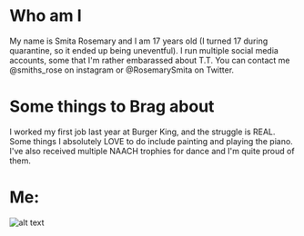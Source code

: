 # Who am I
My name is Smita Rosemary and I am 17 years old (I turned 17 during quarantine, so it ended up being uneventful). I run multiple social media accounts, some that I'm rather embarassed about T.T. You can contact me @smiths_rose on instagram or @RosemarySmita on Twitter. 


# Some things to Brag about
I worked my first job last year at Burger King, and the struggle is REAL. 
Some things I absolutely LOVE to do include painting and playing the piano. 
I've also received multiple NAACH trophies for dance and I'm quite proud of them. 

# Me:
![alt text](https://user-images.githubusercontent.com/66958061/84673074-39e9cc00-aef7-11ea-852a-ce1a16dbce79.jpg)

